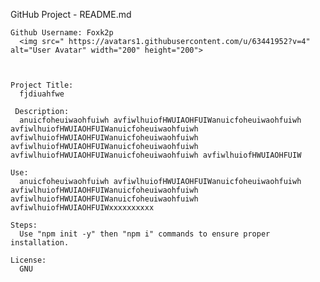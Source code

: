 
GitHub Project - README.md

    Github Username: Foxk2p
      <img src=" https://avatars1.githubusercontent.com/u/63441952?v=4" alt="User Avatar" width="200" height="200">

  
   
    Project Title:
      fjdiuahfwe
    
     Description:
      anuicfoheuiwaohfuiwh avfiwlhuiofHWUIAOHFUIWanuicfoheuiwaohfuiwh avfiwlhuiofHWUIAOHFUIWanuicfoheuiwaohfuiwh avfiwlhuiofHWUIAOHFUIWanuicfoheuiwaohfuiwh avfiwlhuiofHWUIAOHFUIWanuicfoheuiwaohfuiwh avfiwlhuiofHWUIAOHFUIWanuicfoheuiwaohfuiwh avfiwlhuiofHWUIAOHFUIW

    Use:
      anuicfoheuiwaohfuiwh avfiwlhuiofHWUIAOHFUIWanuicfoheuiwaohfuiwh avfiwlhuiofHWUIAOHFUIWanuicfoheuiwaohfuiwh avfiwlhuiofHWUIAOHFUIWanuicfoheuiwaohfuiwh avfiwlhuiofHWUIAOHFUIWxxxxxxxxxx

    Steps:
      Use "npm init -y" then "npm i" commands to ensure proper installation.

    License:
      GNU
  